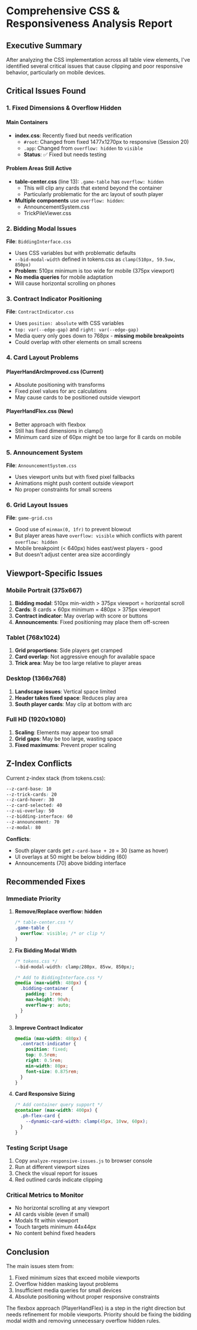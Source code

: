 # Comprehensive CSS & Responsiveness Analysis Report

## Executive Summary

After analyzing the CSS implementation across all table view elements, I've identified several critical issues that cause clipping and poor responsive behavior, particularly on mobile devices.

## Critical Issues Found

### 1. **Fixed Dimensions & Overflow Hidden**

#### Main Containers
- **index.css**: Recently fixed but needs verification
  - `#root`: Changed from fixed 1477x1270px to responsive (Session 20)
  - `.app`: Changed from `overflow: hidden` to `visible`
  - **Status**: ✅ Fixed but needs testing

#### Problem Areas Still Active
- **table-center.css** (line 13): `.game-table` has `overflow: hidden`
  - This will clip any cards that extend beyond the container
  - Particularly problematic for the arc layout of south player
- **Multiple components** use `overflow: hidden`:
  - AnnouncementSystem.css
  - TrickPileViewer.css

### 2. **Bidding Modal Issues**

**File**: `BiddingInterface.css`
- Uses CSS variables but with problematic defaults
- `--bid-modal-width` defined in tokens.css as `clamp(510px, 59.5vw, 850px)`
- **Problem**: 510px minimum is too wide for mobile (375px viewport)
- **No media queries** for mobile adaptation
- Will cause horizontal scrolling on phones

### 3. **Contract Indicator Positioning**

**File**: `ContractIndicator.css`
- Uses `position: absolute` with CSS variables
- `top: var(--edge-gap)` and `right: var(--edge-gap)`
- Media query only goes down to 768px - **missing mobile breakpoints**
- Could overlap with other elements on small screens

### 4. **Card Layout Problems**

#### PlayerHandArcImproved.css (Current)
- Absolute positioning with transforms
- Fixed pixel values for arc calculations
- May cause cards to be positioned outside viewport

#### PlayerHandFlex.css (New)
- Better approach with flexbox
- Still has fixed dimensions in clamp()
- Minimum card size of 60px might be too large for 8 cards on mobile

### 5. **Announcement System**

**File**: `AnnouncementSystem.css`
- Uses viewport units but with fixed pixel fallbacks
- Animations might push content outside viewport
- No proper constraints for small screens

### 6. **Grid Layout Issues**

**File**: `game-grid.css`
- Good use of `minmax(0, 1fr)` to prevent blowout
- But player areas have `overflow: visible` which conflicts with parent `overflow: hidden`
- Mobile breakpoint (< 640px) hides east/west players - good
- But doesn't adjust center area size accordingly

## Viewport-Specific Issues

### Mobile Portrait (375x667)
1. **Bidding modal**: 510px min-width > 375px viewport = horizontal scroll
2. **Cards**: 8 cards × 60px minimum = 480px > 375px viewport
3. **Contract indicator**: May overlap with score or buttons
4. **Announcements**: Fixed positioning may place them off-screen

### Tablet (768x1024)
1. **Grid proportions**: Side players get cramped
2. **Card overlap**: Not aggressive enough for available space
3. **Trick area**: May be too large relative to player areas

### Desktop (1366x768)
1. **Landscape issues**: Vertical space limited
2. **Header takes fixed space**: Reduces play area
3. **South player cards**: May clip at bottom with arc

### Full HD (1920x1080)
1. **Scaling**: Elements may appear too small
2. **Grid gaps**: May be too large, wasting space
3. **Fixed maximums**: Prevent proper scaling

## Z-Index Conflicts

Current z-index stack (from tokens.css):
```css
--z-card-base: 10
--z-trick-cards: 20
--z-card-hover: 30
--z-card-selected: 40
--z-ui-overlay: 50
--z-bidding-interface: 60
--z-announcement: 70
--z-modal: 80
```

**Conflicts**:
- South player cards get `z-card-base + 20` = 30 (same as hover)
- UI overlays at 50 might be below bidding (60)
- Announcements (70) above bidding interface

## Recommended Fixes

### Immediate Priority

1. **Remove/Replace overflow: hidden**
   ```css
   /* table-center.css */
   .game-table {
     overflow: visible; /* or clip */
   }
   ```

2. **Fix Bidding Modal Width**
   ```css
   /* tokens.css */
   --bid-modal-width: clamp(280px, 85vw, 850px);
   
   /* Add to BiddingInterface.css */
   @media (max-width: 480px) {
     .bidding-container {
       padding: 1rem;
       max-height: 90vh;
       overflow-y: auto;
     }
   }
   ```

3. **Improve Contract Indicator**
   ```css
   @media (max-width: 480px) {
     .contract-indicator {
       position: fixed;
       top: 0.5rem;
       right: 0.5rem;
       min-width: 80px;
       font-size: 0.875rem;
     }
   }
   ```

4. **Card Responsive Sizing**
   ```css
   /* Add container query support */
   @container (max-width: 400px) {
     .ph-flex-card {
       --dynamic-card-width: clamp(45px, 10vw, 60px);
     }
   }
   ```

### Testing Script Usage

1. Copy `analyze-responsive-issues.js` to browser console
2. Run at different viewport sizes
3. Check the visual report for issues
4. Red outlined cards indicate clipping

### Critical Metrics to Monitor

- No horizontal scrolling at any viewport
- All cards visible (even if small)
- Modals fit within viewport
- Touch targets minimum 44x44px
- No content behind fixed headers

## Conclusion

The main issues stem from:
1. Fixed minimum sizes that exceed mobile viewports
2. Overflow hidden masking layout problems
3. Insufficient media queries for small devices
4. Absolute positioning without proper responsive constraints

The flexbox approach (PlayerHandFlex) is a step in the right direction but needs refinement for mobile viewports. Priority should be fixing the bidding modal width and removing unnecessary overflow hidden rules.